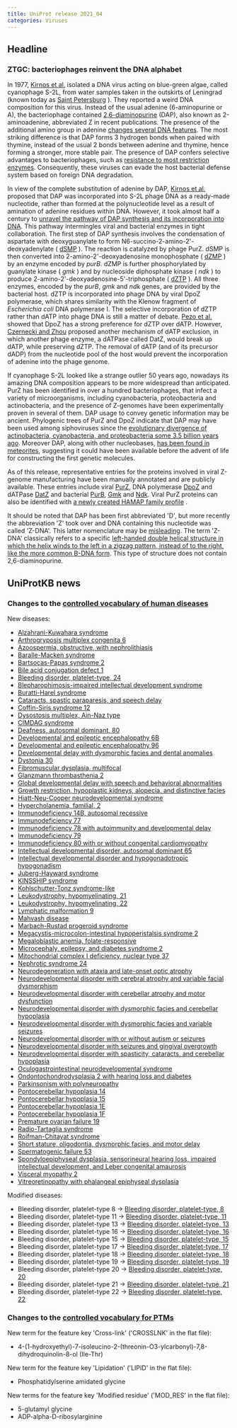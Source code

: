 ```yaml
---
title: UniProt release 2021_04
categories: Viruses
---
```


## Headline

### ZTGC: bacteriophages reinvent the DNA alphabet

In 1977, [Kirnos et al.](https://pubmed.ncbi.nlm.nih.gov/413053) isolated a DNA virus acting on blue-green algae, called cyanophage S-2L, from water samples taken in the outskirts of Leningrad (known today as [Saint Petersburg](https://en.wikipedia.org/wiki/Saint%5FPetersburg) ). They reported a weird DNA composition for this virus. Instead of the usual adenine (6-aminopurine or A), the bacteriophage contained [2,6-diaminopurine](https://www.ebi.ac.uk/chebi/searchId.do?chebiId=CHEBI:40235) (DAP), also known as 2-aminoadenine, abbreviated Z in recent publications. The presence of the additional amino group in adenine [changes several DNA features](https://pubmed.ncbi.nlm.nih.gov/30795872/). The most striking difference is that DAP forms 3 hydrogen bonds when paired with thymine, instead of the usual 2 bonds between adenine and thymine, hence forming a stronger, more stable pair. The presence of DAP confers selective advantages to bacteriophages, such as [resistance to most restriction enzymes](https://pubmed.ncbi.nlm.nih.gov/2820801,2829119,33926954/). Consequently, these viruses can evade the host bacterial defense system based on foreign DNA degradation.

In view of the complete substitution of adenine by DAP, [Kirnos et al.](https://pubmed.ncbi.nlm.nih.gov/413053) proposed that DAP was incorporated into S-2L phage DNA as a ready-made nucleotide, rather than formed at the polynucleotide level as a result of amination of adenine residues within DNA. However, it took almost half a century to [unravel the pathway of DAP synthesis and its incorporation into DNA](https://www.ncbi.nlm.nih.gov/pubmed/33926954,33926955,33926956,33893297). This pathway intermingles viral and bacterial enzymes in tight collaboration. The first step of DAP synthesis involves the condensation of aspartate with deoxyguanylate to form N6-succino-2-amino-2'-deoxyadenylate ( [dSMP](https://www.ebi.ac.uk/chebi/searchId.do?chebiId=CHEBI:172924) ). The reaction is catalyzed by phage PurZ. dSMP is then converted into 2-amino-2'-deoxyadenosine monophosphate ( [dZMP](https://www.ebi.ac.uk/chebi/searchId.do?chebiId=CHEBI:172927) ) by an enzyme encoded by *purB*. dZMP is further phosphorylated by guanylate kinase ( *gmk* ) and by nucleoside diphosphate kinase ( *ndk* ) to produce 2-amino-2'-deoxyadenosine-5'-triphosphate ( [dZTP](https://www.ebi.ac.uk/chebi/searchId.do?chebiId=CHEBI:172931) ). All three enzymes, encoded by the *purB*, *gmk* and *ndk* genes, are provided by the bacterial host. dZTP is incorporated into phage DNA by viral DpoZ polymerase, which shares similarity with the Klenow fragment of *Escherichia coli* DNA polymerase I. The selective incorporation of dZTP rather than dATP into phage DNA is still a matter of debate. [Pezo et al.](https://pubmed.ncbi.nlm.nih.gov/33926956/) showed that DpoZ has a strong preference for dZTP over dATP. However, [Czernecki and Zhou](https://pubmed.ncbi.nlm.nih.gov/33893297,33926954) proposed another mechanism of dATP exclusion, in which another phage enzyme, a dATPase called DatZ, would break up dATP, while preserving dZTP. The removal of dATP (and of its precursor dADP) from the nucleotide pool of the host would prevent the incorporation of adenine into the phage genome.

If cyanophage S-2L looked like a strange outlier 50 years ago, nowadays its amazing DNA composition appears to be more widespread than anticipated. PurZ has been identified in over a hundred bacteriophages, that infect a variety of microorganisms, including cyanobacteria, proteobacteria and actinobacteria, and the presence of Z-genomes have been experimentally proven in several of them. DAP usage to convey genetic information may be ancient. Phylogenic trees of PurZ and DpoZ indicate that DAP may have been used among siphoviruses since the [evolutionary divergence of actinobacteria, cyanobacteria, and proteobacteria some 3.5 billion years ago](https://pubmed.ncbi.nlm.nih.gov/33926956/). Moreover DAP, along with other nucleobases, [has been found in meteorites](https://pubmed.ncbi.nlm.nih.gov/21836052/), suggesting it could have been available before the advent of life for constructing the first genetic molecules.

As of this release, representative entries for the proteins involved in viral Z-genome manufacturing have been manually annotated and are publicly available. These entries include viral [PurZ](http://www.uniprot.org/uniprot/?query=accession:G3FFN6+or+accession:A0A7U3TBV6+or+accession:A0A2L0V130+or+accession:A0A2H5BHJ6), DNA polymerase [DpoZ](http://www.uniprot.org/uniprot/?query=accession:A0A2H5BHJ5+or+accession:A0A2L0V166+or+accession:G3FFN8) and dATPase [DatZ](http://www.uniprot.org/uniprot/?query=accession:A0A7U3TCA2+or+accession:A0A2H5BHG9+or+accession:A0A2L0V156+or+accession:G3FFN4) and bacterial [PurB](http://www.uniprot.org/uniprot/?query=accession:A0A0H3AL67+or+accession:P0AB89), [Gmk](http://www.uniprot.org/uniprot/?query=accession:Q3AWM1+or+accession:Q7U570+or+accession:Q9KNM4+or+accession:Q5N570+or+accession:Q0I868+or+accession:Q3ALX6+or+accession:Q2JQ59+or+accession:Q8KPQ7+or+accession:Q57I92+or+accession:Q2JQB9) and [Ndk](http://www.uniprot.org/uniprot/?query=accession:Q57LI3+or+accession:A5F3F7+or+accession:Q3AGP0+or+accession:B2I3E1+or+accession:B0V4U1+or+accession:B1XIE7+or+accession:Q5N1M1+or+accession:B7H073+or+accession:Q9KTX4+or+accession:C0PYM7+or+accession:Q7U3S1+or+accession:B0VKS3+or+accession:Q3AVV5+or+accession:Q2JVI1+or+accession:B7I5G3+or+accession:C3LT09+or+accession:P50590+or+accession:Q0I6J3+or+accession:A5GPE9+or+accession:A3M207+or+accession:Q2JPL4). Viral PurZ proteins can also be identified with [a newly created HAMAP family profile](https://hamap.expasy.org/signature/MF%5F04166) .

It should be noted that DAP has been first abbreviated 'D', but more recently the abbreviation 'Z' took over and DNA containing this nucleotide was called 'Z-DNA'. This latter nomenclature may be [misleading](https://pubmed.ncbi.nlm.nih.gov/34131341/). The term 'Z-DNA' classically refers to a specific [left-handed double helical structure in which the helix winds to the left in a zigzag pattern, instead of to the right, like the more common B-DNA form](https://en.wikipedia.org/wiki/Z-DNA). This type of structure does not contain 2,6-diaminopurine.

## UniProtKB news

### Changes to the [controlled vocabulary of human diseases](http://www.uniprot.org/docs/humdisease)

New diseases:

-   [Alzahrani-Kuwahara syndrome](http://www.uniprot.org/diseases/DI-06078)
-   [Arthrogryposis multiplex congenita 6](http://www.uniprot.org/diseases/DI-06114)
-   [Azoospermia, obstructive, with nephrolithiasis](http://www.uniprot.org/diseases/DI-06054)
-   [Baralle-Macken syndrome](http://www.uniprot.org/diseases/DI-06071)
-   [Bartsocas-Papas syndrome 2](http://www.uniprot.org/diseases/DI-06116)
-   [Bile acid conjugation defect 1](http://www.uniprot.org/diseases/DI-06059)
-   [Bleeding disorder, platelet-type, 24](http://www.uniprot.org/diseases/DI-06077)
-   [Blepharophimosis-impaired intellectual development syndrome](http://www.uniprot.org/diseases/DI-06094)
-   [Buratti-Harel syndrome](http://www.uniprot.org/diseases/DI-06101)
-   [Cataracts, spastic paraparesis, and speech delay](http://www.uniprot.org/diseases/DI-06115)
-   [Coffin-Siris syndrome 12](http://www.uniprot.org/diseases/DI-06109)
-   [Dysostosis multiplex, Ain-Naz type](http://www.uniprot.org/diseases/DI-06118)
-   [CIMDAG syndrome](http://www.uniprot.org/diseases/DI-06081)
-   [Deafness, autosomal dominant, 80](http://www.uniprot.org/diseases/DI-06082)
-   [Developmental and epileptic encephalopathy 6B](http://www.uniprot.org/diseases/DI-06102)
-   [Developmental and epileptic encephalopathy 96](http://www.uniprot.org/diseases/DI-06117)
-   [Developmental delay with dysmorphic facies and dental anomalies](http://www.uniprot.org/diseases/DI-06057)
-   [Dystonia 30](http://www.uniprot.org/diseases/DI-06091)
-   [Fibromuscular dysplasia, multifocal](http://www.uniprot.org/diseases/DI-06112)
-   [Glanzmann thrombasthenia 2](http://www.uniprot.org/diseases/DI-06076)
-   [Global developmental delay with speech and behavioral abnormalities](http://www.uniprot.org/diseases/DI-06063)
-   [Growth restriction, hypoplastic kidneys, alopecia, and distinctive facies](http://www.uniprot.org/diseases/DI-06106)
-   [Hiatt-Neu-Cooper neurodevelopmental syndrome](http://www.uniprot.org/diseases/DI-06098)
-   [Hypercholanemia, familial, 2](http://www.uniprot.org/diseases/DI-06067)
-   [Immunodeficiency 14B, autosomal recessive](http://www.uniprot.org/diseases/DI-06085)
-   [Immunodeficiency 77](http://www.uniprot.org/diseases/DI-06056)
-   [Immunodeficiency 78 with autoimmunity and developmental delay](http://www.uniprot.org/diseases/DI-06055)
-   [Immunodeficiency 79](http://www.uniprot.org/diseases/DI-06061)
-   [Immunodeficiency 80 with or without congenital cardiomyopathy](http://www.uniprot.org/diseases/DI-06100)
-   [Intellectual developmental disorder, autosomal dominant 65](http://www.uniprot.org/diseases/DI-06105)
-   [Intellectual developmental disorder and hypogonadotropic hypogonadism](http://www.uniprot.org/diseases/DI-06110)
-   [Juberg-Hayward syndrome](http://www.uniprot.org/diseases/DI-06066)
-   [KINSSHIP syndrome](http://www.uniprot.org/diseases/DI-06095)
-   [Kohlschutter-Tonz syndrome-like](http://www.uniprot.org/diseases/DI-06058)
-   [Leukodystrophy, hypomyelinating, 21](http://www.uniprot.org/diseases/DI-06097)
-   [Leukodystrophy, hypomyelinating, 22](http://www.uniprot.org/diseases/DI-06111)
-   [Lymphatic malformation 9](http://www.uniprot.org/diseases/DI-06104)
-   [Mahvash disease](http://www.uniprot.org/diseases/DI-06086)
-   [Marbach-Rustad progeroid syndrome](http://www.uniprot.org/diseases/DI-06107)
-   [Megacystis-microcolon-intestinal hypoperistalsis syndrome 2](http://www.uniprot.org/diseases/DI-06120)
-   [Megaloblastic anemia, folate-responsive](http://www.uniprot.org/diseases/DI-06089)
-   [Microcephaly, epilepsy, and diabetes syndrome 2](http://www.uniprot.org/diseases/DI-06083)
-   [Mitochondrial complex I deficiency, nuclear type 37](http://www.uniprot.org/diseases/DI-06080)
-   [Nephrotic syndrome 24](http://www.uniprot.org/diseases/DI-06075)
-   [Neurodegeneration with ataxia and late-onset optic atrophy](http://www.uniprot.org/diseases/DI-06073)
-   [Neurodevelopmental disorder with cerebral atrophy and variable facial dysmorphism](http://www.uniprot.org/diseases/DI-06068)
-   [Neurodevelopmental disorder with cerebellar atrophy and motor dysfunction](http://www.uniprot.org/diseases/DI-06113)
-   [Neurodevelopmental disorder with dysmorphic facies and cerebellar hypoplasia](http://www.uniprot.org/diseases/DI-06096)
-   [Neurodevelopmental disorder with dysmorphic facies and variable seizures](http://www.uniprot.org/diseases/DI-06069)
-   [Neurodevelopmental disorder with or without autism or seizures](http://www.uniprot.org/diseases/DI-06062)
-   [Neurodevelopmental disorder with seizures and gingival overgrowth](http://www.uniprot.org/diseases/DI-06108)
-   [Neurodevelopmental disorder with spasticity, cataracts, and cerebellar hypoplasia](http://www.uniprot.org/diseases/DI-06070)
-   [Oculogastrointestinal neurodevelopmental syndrome](http://www.uniprot.org/diseases/DI-06103)
-   [Ondontochondrodysplasia 2 with hearing loss and diabetes](http://www.uniprot.org/diseases/DI-06079)
-   [Parkinsonism with polyneuropathy](http://www.uniprot.org/diseases/DI-06084)
-   [Pontocerebellar hypoplasia 14](http://www.uniprot.org/diseases/DI-06087)
-   [Pontocerebellar hypoplasia 15](http://www.uniprot.org/diseases/DI-06088)
-   [Pontocerebellar hypoplasia 1E](http://www.uniprot.org/diseases/DI-06092)
-   [Pontocerebellar hypoplasia 1F](http://www.uniprot.org/diseases/DI-06093)
-   [Premature ovarian failure 19](http://www.uniprot.org/diseases/DI-06064)
-   [Radio-Tartaglia syndrome](http://www.uniprot.org/diseases/DI-06099)
-   [Roifman-Chitayat syndrome](http://www.uniprot.org/diseases/DI-06090)
-   [Short stature, oligodontia, dysmorphic facies, and motor delay](http://www.uniprot.org/diseases/DI-06060)
-   [Spermatogenic failure 53](http://www.uniprot.org/diseases/DI-06072)
-   [Spondyloepiphyseal dysplasia, sensorineural hearing loss, impaired intellectual development, and Leber congenital amaurosis](http://www.uniprot.org/diseases/DI-06074)
-   [Visceral myopathy 2](http://www.uniprot.org/diseases/DI-06119)
-   [Vitreoretinopathy with phalangeal epiphyseal dysplasia](http://www.uniprot.org/diseases/DI-06065)

Modified diseases:

-   Bleeding disorder, platelet-type 8 -&gt; [Bleeding disorder, platelet-type, 8](http://www.uniprot.org/diseases/DI-02867)
-   Bleeding disorder, platelet-type 11 -&gt; [Bleeding disorder, platelet-type, 11](http://www.uniprot.org/diseases/DI-03257)
-   Bleeding disorder, platelet-type 13 -&gt; [Bleeding disorder, platelet-type, 13](http://www.uniprot.org/diseases/DI-03258)
-   Bleeding disorder, platelet-type 16 -&gt; [Bleeding disorder, platelet-type, 16](http://www.uniprot.org/diseases/DI-03752)
-   Bleeding disorder, platelet-type 15 -&gt; [Bleeding disorder, platelet-type, 15](http://www.uniprot.org/diseases/DI-03753)
-   Bleeding disorder, platelet-type 17 -&gt; [Bleeding disorder, platelet-type, 17](http://www.uniprot.org/diseases/DI-04008)
-   Bleeding disorder, platelet-type 18 -&gt; [Bleeding disorder, platelet-type, 18](http://www.uniprot.org/diseases/DI-04150)
-   Bleeding disorder, platelet-type 19 -&gt; [Bleeding disorder, platelet-type, 19](http://www.uniprot.org/diseases/DI-04294)
-   Bleeding disorder, platelet-type 20 -&gt; [Bleeding disorder, platelet-type, 20](http://www.uniprot.org/diseases/DI-04706)
-   Bleeding disorder, platelet-type 21 -&gt; [Bleeding disorder, platelet-type, 21](http://www.uniprot.org/diseases/DI-04984)
-   Bleeding disorder, platelet-type 22 -&gt; [Bleeding disorder, platelet-type, 22](http://www.uniprot.org/diseases/DI-05589)

### Changes to the [controlled vocabulary for PTMs](http://www.uniprot.org/docs/ptmlist)

New term for the feature key 'Cross-link' ('CROSSLNK' in the flat file):

-   4-(1-hydroxyethyl)-7-isoleucino-2-(threonin-O3-ylcarbonyl)-7,8-dihydroquinolin-8-ol (Ile-Thr)

New term for the feature key 'Lipidation' ('LIPID' in the flat file):

-   Phosphatidylserine amidated glycine

New terms for the feature key 'Modified residue' ('MOD\_RES' in the flat file):

-   5-glutamyl glycine
-   ADP-alpha-D-ribosylarginine
